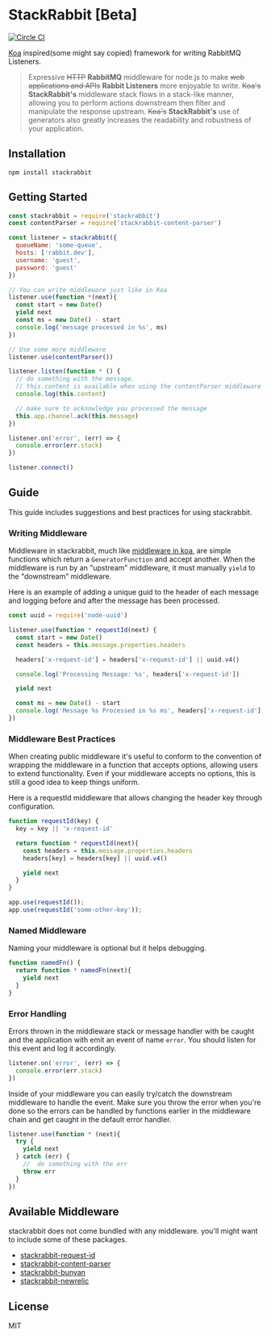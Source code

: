 # StackRabbit [Beta]

[![Circle CI](https://circleci.com/gh/danethurber/stackrabbit.svg?style=shield)](https://circleci.com/gh/danethurber/stackrabbit)

[Koa](https://github.com/koajs/koa) inspired(some might say copied) framework for writing RabbitMQ Listeners.

>Expressive ~~HTTP~~ __RabbitMQ__ middleware for node.js to make ~~web applications and APIs~~ __Rabbit Listeners__ more enjoyable to write. ~~Koa's~~ __StackRabbit's__ middleware stack flows in a stack-like manner, allowing you to perform actions downstream then filter and manipulate the response upstream. ~~Koa's~~ __StackRabbit's__ use of generators also greatly increases the readability and robustness of your application.

## Installation

```
npm install stackrabbit
```
## Getting Started

```js
const stackrabbit = require('stackrabbit')
const contentParser = require('stackrabbit-content-parser')

const listener = stackrabbit({
  queueName: 'some-queue',
  hosts: ['rabbit.dev'],
  username: 'guest',
  password: 'guest'
})

// You can write middleware just like in Koa
listener.use(function *(next){
  const start = new Date()
  yield next
  const ms = new Date() - start
  console.log('message processed in %s', ms)
})

// Use some more middleware
listener.use(contentParser())

listener.listen(function * () {
  // do something with the message.
  // this.content is available when using the contentParser middleware
  console.log(this.content)

  // make sure to acknowledge you processed the message
  this.app.channel.ack(this.message)
})

listener.on('error', (err) => {
  console.error(err.stack)
})

listener.connect()
```

## Guide

This guide includes suggestions and best practices for using stackrabbit.

### Writing Middleware

Middleware in stackrabbit, much like [middleware in koa](https://github.com/koajs/koa/blob/master/docs/guide.md#writing-middleware), are simple functions which return a `GeneratorFunction` and accept another. When the middleware is run by an "upstream" middleware, it must manually `yield` to the "downstream" middleware.

Here is an example of adding a unique guid to the header of each message and logging before and after the message has been processed.

```js
const uuid = require('node-uuid')

listener.use(function * requestId(next) {
  const start = new Date()
  const headers = this.message.properties.headers

  headers['x-request-id'] = headers['x-request-id'] || uuid.v4()

  console.log('Processing Message: %s', headers['x-request-id'])

  yield next

  const ms = new Date() - start
  console.log('Message %s Processed in %s ms', headers['x-request-id'], ms)
})

```

### Middleware Best Practices

When creating public middleware it's useful to conform to the convention of wrapping the middleware in a function that accepts options, allowing users to extend functionality. Even if your middleware accepts no options, this is still a good idea to keep things uniform.

Here is a requestId middleware that allows changing the header key through configuration.

```js
function requestId(key) {
  key = key || 'x-request-id'

  return function * requestId(next){
    const headers = this.message.properties.headers
    headers[key] = headers[key] || uuid.v4()

    yield next
  }
}

app.use(requestId());
app.use(requestId('some-other-key'));
```

### Named Middleware

Naming your middleware is optional but it helps debugging.

```js
function namedFn() {
  return function * namedFn(next){
    yield next
  }
}
```

### Error Handling

Errors thrown in the middleware stack or message handler with be caught and the application with emit an event of name `error`. You should listen for this event and log it accordingly.

```js
listener.on('error', (err) => {
  console.error(err.stack)
})
```

Inside of your middleware you can easily try/catch the downstream middleware to handle the event. Make sure you throw the error when you're done so the errors can be handled by functions earlier in the middleware chain and get caught in the default error handler.

```js
listener.use(function * (next){
  try {
    yield next
  } catch (err) {
    //  do something with the err
    throw err
  }
})
```

## Available Middleware

stackrabbit does not come bundled with any middleware. you'll might want to include some of these packages.

- [stackrabbit-request-id](https://github.com/danethurber/stackrabbit-request-id)
- [stackrabbit-content-parser](https://github.com/danethurber/stackrabbit-content-parser)
- [stackrabbit-bunyan](https://github.com/danethurber/stackrabbit-bunyan)
- [stackrabbit-newrelic](https://github.com/danethurber/stackrabbit-newrelic)

## License

MIT
